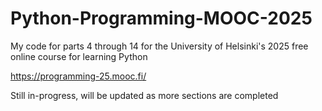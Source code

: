 # Python-Programming-MOOC-2025
My code for parts 4 through 14 for the University of Helsinki's 2025 free online course for learning Python

https://programming-25.mooc.fi/

Still in-progress, will be updated as more sections are completed
